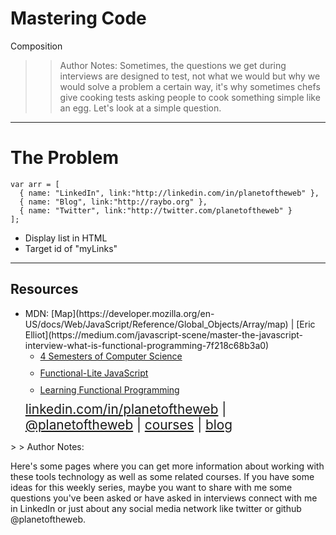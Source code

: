 <!-- .slide: data-state="title" -->

# Mastering Code
Composition

> >Author Notes:
Sometimes, the questions we get during interviews are designed to test, not what we would but why we would solve a problem a certain way, it's why sometimes chefs give cooking tests asking people to cook something simple like an egg. Let's look at a simple question.

---

# The Problem

```
var arr = [
  { name: "LinkedIn", link:"http://linkedin.com/in/planetoftheweb" },
  { name: "Blog", link:"http://raybo.org" },
  { name: "Twitter", link:"http://twitter.com/planetoftheweb" }
];
```
- Display list in HTML
- Target id of "myLinks"

---

## Resources
<ul>
  <li>MDN: [Map](https://developer.mozilla.org/en-US/docs/Web/JavaScript/Reference/Global_Objects/Array/map) | [Eric Elliot](https://medium.com/javascript-scene/master-the-javascript-interview-what-is-functional-programming-7f218c68b3a0)</li>

  <li style="list-style: none;">
    <ul>
      <li style="margin-bottom: 10px"><a href="https://www.linkedin.com/learning/four-semesters-of-computer-science-in-5-hours">4 Semesters of Computer Science</a></li>
      <li style="margin-bottom: 10px"><a href="https://www.linkedin.com/learning/functional-lite-javascript">Functional-Lite JavaScript</a></li>
      <li style="margin-bottom: 10px"><a href="https://www.linkedin.com/learning/learning-functional-programming-with-javascript/what-is-functional-programming">Learning Functional Programming</a></li>
    </ul>
  </li>
  <li style="list-style: none; font-size: 1.3rem;"><a href="hhttps://www.linkedin.com/in/planetoftheweb">linkedin.com/in/planetoftheweb</a> | <a href="https://www.twitter.com/planetoftheweb">@planetoftheweb</a> | <a href="https://www.linkedin.com/learning/instructors/ray-villalobos">courses</a> | <a href="https://raybo.org">blog</a></li>
</ul>
> > Author Notes:

Here's some pages where you can get more information about working with these tools technology as well as some related courses. If you have some ideas for this weekly series, maybe you want to share with me some questions you've been asked or have asked in interviews connect with me in LinkedIn or just about any social media network like twitter or github @planetoftheweb.
